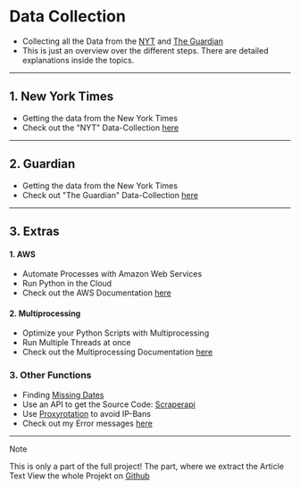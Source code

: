 # Data Collection

- Collecting all the Data from the [NYT](./NYT/) and [The Guardian](./Guardian/)
- This is just an overview over the different steps. There are detailed explanations inside the topics.

---

## 1. New York Times

- Getting the data from the New York Times
- Check out the "NYT" Data-Collection [here](./NYT/)

---

## 2. Guardian

- Getting the data from the New York Times
- Check out "The Guardian" Data-Collection [here](./Guardian/)

---

## 3. Extras

#### 1. AWS

- Automate Processes with Amazon Web Services
- Run Python in the Cloud
- Check out the AWS Documentation [here](./AWS/)

#### 2. Multiprocessing

- Optimize your Python Scripts with Multiprocessing
- Run Multiple Threads at once
- Check out the Multiprocessing Documentation [here](./Multiprocessing/)

### 3. Other Functions

- Finding [Missing Dates](./Missing-Files/)
- Use an API to get the Source Code: [Scraperapi](./Scraperapi/)
- Use [Proxyrotation](./Proxyrotation/) to avoid IP-Bans
- Check out my Error messages [here](./Errors/)

---

> [!NOTE]
> This is only a part of the full project!
> The part, where we extract the Article Text
> View the whole Projekt on [Github](https://github.com/AdminL3/Jugend-Forscht/)
